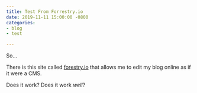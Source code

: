 ```yaml
---
title: Test From Forrestry.io
date: 2019-11-11 15:00:00 -0800
categories:
- blog
- test

---
```

So...

There is this site called [forestry.io](forestry.io "forestry.io") that allows me to edit my blog online as if it were a CMS.

Does it work?  Does it work _well_?